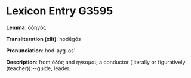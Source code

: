 # Lexicon Entry G3595

**Lemma**: ὁδηγός

**Transliteration (xlit)**: hodēgós

**Pronunciation**: hod-ayg-os'

**Description**:
from ὁδός and ἡγέομαι; a conductor (literally or figuratively (teacher)):--guide, leader.
